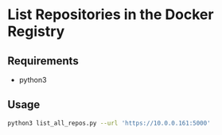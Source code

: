 # List Repositories in the Docker Registry

## Requirements
* python3

## Usage
```bash
python3 list_all_repos.py --url 'https://10.0.0.161:5000'
```

